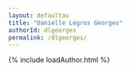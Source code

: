 ```yaml
---
layout: defaultau
title: "Danielle Legros Georges"
authorId: dlgeorges
permalink: /dlgeorges/
---
```

{% include loadAuthor.html %}
<script>
    $(document).ready(function(){
        showAuthorBio('{{ page.authorId }}');
   });
</script>
